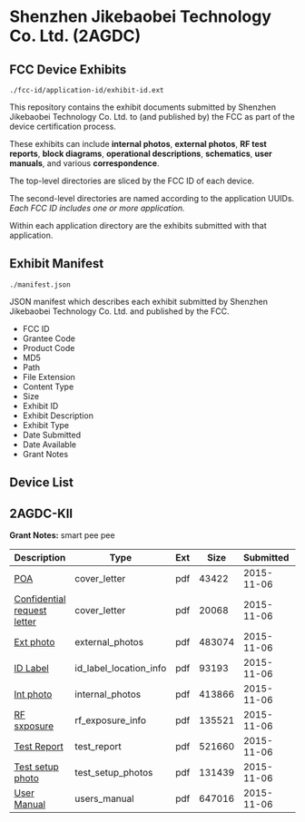 # Shenzhen Jikebaobei Technology Co. Ltd. (2AGDC)
## FCC Device Exhibits

```
./fcc-id/application-id/exhibit-id.ext
```

This repository contains the exhibit documents submitted by Shenzhen Jikebaobei Technology Co. Ltd. to (and published by) the FCC as part of the device certification process.

These exhibits can include **internal photos**, **external photos**, **RF test reports**, **block diagrams**, **operational descriptions**, **schematics**, **user manuals**, and various **correspondence**.

The top-level directories are sliced by the FCC ID of each device.

The second-level directories are named according to the application UUIDs. *Each FCC ID includes one or more application.*

Within each application directory are the exhibits submitted with that application. 

## Exhibit Manifest

```
./manifest.json
```

JSON manifest which describes each exhibit submitted by Shenzhen Jikebaobei Technology Co. Ltd. and published by the FCC.

- FCC ID
- Grantee Code
- Product Code
- MD5
- Path
- File Extension
- Content Type
- Size
- Exhibit ID
- Exhibit Description
- Exhibit Type
- Date Submitted
- Date Available
- Grant Notes

## Device List
## 2AGDC-KII
**Grant Notes:** smart pee pee

| Description | Type | Ext | Size | Submitted | Available |
| ----------- | ---- | --- | ---- | --------- | --------- |
| [POA](2AGDC-KII/c63e5a194583f3b76d3e8b616c40fdf8/2804956.pdf) | cover_letter | pdf | 43422 | 2015-11-06 | 2015-11-06 |
| [Confidential request letter](2AGDC-KII/c63e5a194583f3b76d3e8b616c40fdf8/2804957.pdf) | cover_letter | pdf | 20068 | 2015-11-06 | 2015-11-06 |
| [Ext photo](2AGDC-KII/c63e5a194583f3b76d3e8b616c40fdf8/2804961.pdf) | external_photos | pdf | 483074 | 2015-11-06 | 2015-11-06 |
| [ID Label](2AGDC-KII/c63e5a194583f3b76d3e8b616c40fdf8/2804964.pdf) | id_label_location_info | pdf | 93193 | 2015-11-06 | 2015-11-06 |
| [Int photo](2AGDC-KII/c63e5a194583f3b76d3e8b616c40fdf8/2804963.pdf) | internal_photos | pdf | 413866 | 2015-11-06 | 2015-11-06 |
| [RF sxposure](2AGDC-KII/c63e5a194583f3b76d3e8b616c40fdf8/2804958.pdf) | rf_exposure_info | pdf | 135521 | 2015-11-06 | 2015-11-06 |
| [Test Report](2AGDC-KII/c63e5a194583f3b76d3e8b616c40fdf8/2804959.pdf) | test_report | pdf | 521660 | 2015-11-06 | 2015-11-06 |
| [Test setup photo](2AGDC-KII/c63e5a194583f3b76d3e8b616c40fdf8/2804960.pdf) | test_setup_photos | pdf | 131439 | 2015-11-06 | 2015-11-06 |
| [User Manual](2AGDC-KII/c63e5a194583f3b76d3e8b616c40fdf8/2804965.pdf) | users_manual | pdf | 647016 | 2015-11-06 | 2015-11-06 |
